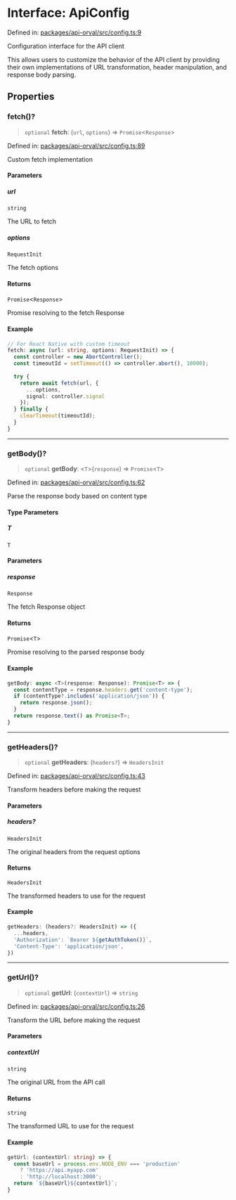 # Interface: ApiConfig

Defined in: [packages/api-orval/src/config.ts:9](https://github.com/the-inconvenience-store/mono-example/blob/a3e1f4667d455f254c4a536af743fc2dff215781/packages/api-orval/src/config.ts#L9)

Configuration interface for the API client

This allows users to customize the behavior of the API client by providing
their own implementations of URL transformation, header manipulation, and response body parsing.

## Properties

### fetch()?

> `optional` **fetch**: (`url`, `options`) => `Promise`\<`Response`\>

Defined in: [packages/api-orval/src/config.ts:89](https://github.com/the-inconvenience-store/mono-example/blob/a3e1f4667d455f254c4a536af743fc2dff215781/packages/api-orval/src/config.ts#L89)

Custom fetch implementation

#### Parameters

##### url

`string`

The URL to fetch

##### options

`RequestInit`

The fetch options

#### Returns

`Promise`\<`Response`\>

Promise resolving to the fetch Response

#### Example

```typescript
// For React Native with custom timeout
fetch: async (url: string, options: RequestInit) => {
  const controller = new AbortController();
  const timeoutId = setTimeout(() => controller.abort(), 10000);
  
  try {
    return await fetch(url, {
      ...options,
      signal: controller.signal
    });
  } finally {
    clearTimeout(timeoutId);
  }
}
```

***

### getBody()?

> `optional` **getBody**: \<`T`\>(`response`) => `Promise`\<`T`\>

Defined in: [packages/api-orval/src/config.ts:62](https://github.com/the-inconvenience-store/mono-example/blob/a3e1f4667d455f254c4a536af743fc2dff215781/packages/api-orval/src/config.ts#L62)

Parse the response body based on content type

#### Type Parameters

##### T

`T`

#### Parameters

##### response

`Response`

The fetch Response object

#### Returns

`Promise`\<`T`\>

Promise resolving to the parsed response body

#### Example

```typescript
getBody: async <T>(response: Response): Promise<T> => {
  const contentType = response.headers.get('content-type');
  if (contentType?.includes('application/json')) {
    return response.json();
  }
  return response.text() as Promise<T>;
}
```

***

### getHeaders()?

> `optional` **getHeaders**: (`headers?`) => `HeadersInit`

Defined in: [packages/api-orval/src/config.ts:43](https://github.com/the-inconvenience-store/mono-example/blob/a3e1f4667d455f254c4a536af743fc2dff215781/packages/api-orval/src/config.ts#L43)

Transform headers before making the request

#### Parameters

##### headers?

`HeadersInit`

The original headers from the request options

#### Returns

`HeadersInit`

The transformed headers to use for the request

#### Example

```typescript
getHeaders: (headers?: HeadersInit) => ({
  ...headers,
  'Authorization': `Bearer ${getAuthToken()}`,
  'Content-Type': 'application/json',
})
```

***

### getUrl()?

> `optional` **getUrl**: (`contextUrl`) => `string`

Defined in: [packages/api-orval/src/config.ts:26](https://github.com/the-inconvenience-store/mono-example/blob/a3e1f4667d455f254c4a536af743fc2dff215781/packages/api-orval/src/config.ts#L26)

Transform the URL before making the request

#### Parameters

##### contextUrl

`string`

The original URL from the API call

#### Returns

`string`

The transformed URL to use for the request

#### Example

```typescript
getUrl: (contextUrl: string) => {
  const baseUrl = process.env.NODE_ENV === 'production' 
    ? 'https://api.myapp.com' 
    : 'http://localhost:3000';
  return `${baseUrl}${contextUrl}`;
}
```
